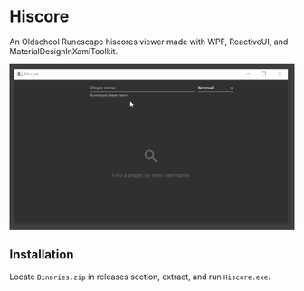 # Hiscore

An Oldschool Runescape hiscores viewer made with WPF, ReactiveUI, and MaterialDesignInXamlToolkit.

![preview](img/preview.gif)

## Installation

Locate `Binaries.zip` in releases section, extract, and run `Hiscore.exe`.
